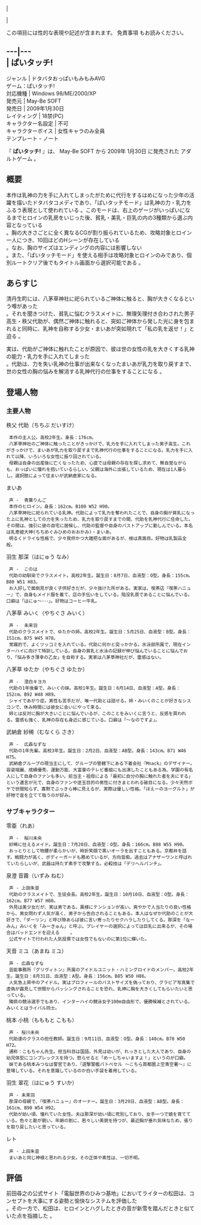 |

|

この項目には性的な表現や記述が含まれます。  免責事項  もお読みください。  
  
---|---  
|  ぱいタッチ!  
---  
ジャンル  |  ドタバタおっぱいもみもみAVG   
ゲーム：ぱいタッチ!  
対応機種  |  Windows 98/ME/2000/XP   
発売元  |  May-Be SOFT   
発売日  |  2009年1月30日   
レイティング  |  18禁(PC)   
キャラクター名設定  |  不可   
キャラクターボイス  |  女性キャラのみ全員   
テンプレート  \-  ノート  
  
『 **ぱいタッチ!** 』は、  May-Be SOFT  から  2009年  1月30日  に発売された  アダルトゲーム  。

##  概要  

本作は乳神の力を手に入れてしまったがために代行をするはめになった少年の活躍を描いたドタバタコメディであり、「ぱいタッチモード」は乳神の力・乳力をふるう表現として使われている
  。このモードは、右上のゲージがいっぱいになるまでヒロインの乳房をいじった後、貧乳・美乳・巨乳の内の3種類から選ぶ内容となっている  
。胸の大きさごとに全く異なるCGが割り振られているため、攻略対象ヒロイン一人につき、10回ほどのHシーンが存在している  
。なお、胸のサイズはエンディングの内容には影響しない  
。また、「ぱいタッチモード」を使える相手は攻略対象ヒロインのみであり、個別ルートクリア後でもタイトル画面から選択可能である    。

##  あらすじ  

清丹生町には、八茅草神社に祀られているご神体に触ると、胸が大きくなるという噂があった  
。それを聞きつけた、貧乳に悩むクラスメイトに、無理矢理付き合わされた男子高生・秩父代助が、偶然ご神体に触れると、突如ご神体から発した光に身を包まれると同時に、乳神を自称する少女・まいあが突如現れて「私の乳を返せ！」と迫る
  。

実は、代助がご神体に触れたことが原因で、彼は世の女性の乳を大きくする乳神の能力・乳力を手に入れてしまった  
。代助は、力を失い乳神の仕事が出来なくなったまいあが乳力を取り戻すまで、世の女性の胸の悩みを解消する乳神代行の仕事をすることになる    。

##  登場人物  

###  主要人物  

秩父 代助（ちちぶ だいすけ）

     本作の主人公。高校2年生。身長：176cm。 
     八茅草神社のご神体に触ったことがきっかけで、乳力を手に入れてしまった男子高生。これがきっかけで、まいあが乳力を取り戻すまで乳神代行の仕事をすることになる。乳力を手に入れて以降、いろいろな女性に振り回されている。 
     母親は自身の出産後に亡くなったため、心底では母親の存在を探し求めて、無自覚ながらも、おっぱいに憧れを抱いているらしい。父親は海外に出張しているため、現在は1人暮らし。選択肢によって住まいが武納倉家になる。 
まいあ

     声 -  青葉りんご 
     本作のヒロイン。身長：162cm。B100 W52 H90。 
     八茅草神社に祀られている乳神。代助によって乳力を奪われたことで、自身の胸が貧乳になった上に乳神としての力を失ったため、乳力を取り戻すまでの間、代助を乳神代行に任命した。その間は、強引に彼の自宅に居候し、代助の監督や自身のバストアップに勤しんでいる。本名は乳恵姫大神(ちちめぐみひめのおおかみ)・まいあ。 
     明るくドライな性格で、少々我侭かつ大雑把な面があるが、根は真面目。好物は乳製品全般。 
羽生 那深（はにゅう なみ）

     声 -  このは 
     代助の幼馴染でクラスメイト。高校2年生。誕生日：8月7日、血液型：O型。身長：155cm。B80 W51 H83。 
     お人好しで面倒見が良く子供好きだが、少々抜けた所がある。実家は、喫茶店『喫茶ハニュー』で、自身もメイド服を着て、店の手伝いをしている。陥没乳首であることに悩んでいる。口癖は「はにゅ～･･･」。好物はコーヒー牛乳。 
八茅草 みいく（やちぐさ みいく）

     声 -  未来羽 
     代助のクラスメイトで、ゆたかの姉。高校2年生。誕生日：5月25日、血液型：B型。身長：151cm。B75 W45 H78。 
     常識的で、よくツッコミを入れている。代助に何かと突っかかる。水泳部所属で、現在インターハイに向けて特訓している。自身の貧乳と水泳の記録が伸び悩んでいることに悩んでおり、「悩み多き薄幸の乙女」を自称する。実家は八茅草神社だが、霊感はない。 
八茅草 ゆたか（やちぐさ ゆたか）

     声 -  澄白キヨカ 
     代助の1年後輩で、みいくの妹。高校1年生。誕生日：6月14日、血液型：A型。身長：152cm。B92 W48 H89。 
     シャイであがり症。男性も苦手だが、唯一代助とは話せる。姉・みいくのことが好きなシスコンで、休み時間には彼女に会いにやって来る。 
     姉とは反対に胸が大きいことに悩んでいるが、このことをみいくに言うと、反感を買われる。霊感も強く、乳神の存在も身近に感じている。口癖は「～なのですよ」。 
武納倉 紗稀（むなくら さき）

     声 -  広森なずな 
     代助の1年先輩。高校3年生。誕生日：2月2日、血液型：AB型。身長：143cm。B71 W46 H75。 
     武納倉グループの現当主にして、グループの管轄下にある下着会社『Mnack』のデザイナー。容姿端麗、成績優秀、運動万能、大富豪のテレビ番組にも出演したこともある為、学園の有名人にして自身のファンも多い。前当主・祖母による「最初に自分の胸に触れた者を夫にする」という遺言が元で、自身のファンや逆玉目的の男性に付きまとわれる破目になる。少々天然ボケで世間知らず、寡黙でぶっきら棒に見えるが、実際は優しい性格。「ほえーのヨーグルト」が好物で音を立てて吸うのが好み。 

###  サブキャラクター  

零亜（れあ）

     声 -  桜川未央 
     紗稀に仕えるメイド。誕生日：7月20日、血液型：O型。身長：166cm。B88 W55 H90。 
     おっとりとして物腰が柔らかいが、時折笑顔で黒いオーラを出すこともある。京都弁を話す。戦闘力が高く、ボディーガードも務めているが、方向音痴。過去はアナザーワンと呼ばれていたらしいが、武器は持たず素手で攻撃する。必殺技は「デリヘルパンチ」。 
泉澄 音霧（いずみ ねむ）

     声 - 上田朱音 
     代助のクラスメイトで、生徒会長。高校2年生。誕生日：10月10日、血液型：O型。身長：162cm。B77 W57 H80。 
     外見は美少女だが、実は男である。異様にテンションが高い。爽やかで人当たりの良い性格から、男女問わず人気が高く、男子から告白されることもある。本人はなぜか代助のことが大好きで、「ダーリン」と呼び隙あらば彼に言い寄ったりセクハラしたりしてくる。那深を「なーみん」みいくを「みーきゅん」と呼ぶ。プレイヤーの選択によっては巨乳に出来るが、その場合はバッドエンドを迎える    。 
     公式サイトで行われた人気投票では女性でもないのに第1位に輝いた。 
天音 ミユ（あまね ミユ）

     声 - 広森なずな 
     芸能事務所『グリヴィトン』所属のアイドルユニット・ハミングロイドのメンバー。高校2年生。誕生日：8月31日、血液型：A型。身長：156cm。B85 W50 H86。 
     人気急上昇中のアイドル。実はプロフィールのバストサイズを偽っており、グラビア写真集で虚偽が露見して世間からバッシングされることを恐れ、乳神に胸を大きくしてもらいたいと思っている。 
     隣県の競泳選手でもあり、インターハイの競泳女子100m自由形で、優勝候補とされている。みいくとはライバル同士。 
桃本 小桃（もももと こもも）

     声 - 桜川未央 
     代助達のクラスの担任教師。誕生日：9月11日、血液型：O型。身長：140cm。B70 W50 H72。 
     通称：こもちゃん先生。担当科目は国語。外見は幼いが、れっきとした大人であり、自身の幼児体型にコンプレックスを持つ。怒らせると「めーしちゃいますよ！」というのが口癖。 
     妹である桃本みつなは警官であり、『遊撃警艦パトベセル 〜こちら首都圏上空青空署〜』に登場している。それを意識しているのか白い手袋を着用している。 
羽生 翠花（はにゅう すいか）

     声 - 未来羽 
     那深の母親で、『喫茶ハニュー』のオーナー。誕生日：3月29日、血液型：AB型。身長：161cm、B90 W54 H92。 
     代助が幼い頃、憧れていた女性。夫は那深が幼い頃に死別しており、女手一つで娘を育てている。色々と勘が鋭い。年齢の割に、若々しい美貌を持つが、最近胸が垂れ気味なため、張りを取り戻したいと思っている。 
レト

     声 - 上田朱音 
     まいあと同じ神様と思われる少女。その正体や素性は、一切不明。 

##  評価  

前田尋之の公式サイト「電脳世界のひみつ基地」においてライターの松田は、コンセプトを大事にする姿勢と愉快なシステムを評価した  
。その一方で、松田は、ヒロインとハグしたときの音が新雪を踏んだときと似ていた点を指摘した    。

